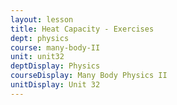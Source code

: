 ```yaml
---
layout: lesson
title: Heat Capacity - Exercises
dept: physics
course: many-body-II
unit: unit32
deptDisplay: Physics
courseDisplay: Many Body Physics II
unitDisplay: Unit 32
---
```

